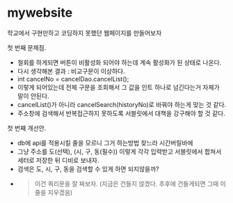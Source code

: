 # mywebsite
학교에서 구현만하고 코딩하지 못했던 웹페이지를 만들어보자

첫 번째 문제점.
- 철회를 하게되면 버튼이 비활성화 되어야 하는데 계속 활성화가 된 상태로 나온다.
- 다시 생각해본 결과 : 비교구문이 이상하다.
- int cancelNo = cancelDao.cancelList();
- 이렇게 되어있는데 전체 구문을 조회해서 그 값을 인트 하나로 넘긴다는거 자체가 말이 안된다.
- cancelList()가 아니라 cancelSearch(historyNo)로 바꿔야 하는게 맞는 것 같다.
- 주소창에 검색해서 반복접근하지 못하도록 서블릿에서 대책을 강구해야 할 것 같다.

첫 번째 개선안.
  - db에 api를 적용시킬 줄을 모르니 그거 하는방법 찾느라 시간버릴바에
  - 그냥 주소를 도(선택), (시, 구, 동(필수)) 이렇게 각각 입력받고 서블릿에서 합쳐서 세터로 저장한 뒤 디비로 보내자.
  - 검색은 도, 시, 구, 동을 검색할 수 있게 하면 되지않을까?
  - > 이건 쿼리문을 잘 짜보자. (지금은 건들지 않겠다. 추후에 건들게되면 그때 이 줄을 지우겠음)

